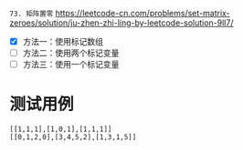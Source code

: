 
`73. 矩阵置零` https://leetcode-cn.com/problems/set-matrix-zeroes/solution/ju-zhen-zhi-ling-by-leetcode-solution-9ll7/
- [x] 方法一：使用标记数组
- [ ] 方法二：使用两个标记变量
- [ ] 方法三：使用一个标记变量

# 测试用例

```
[[1,1,1],[1,0,1],[1,1,1]]
[[0,1,2,0],[3,4,5,2],[1,3,1,5]]
```
